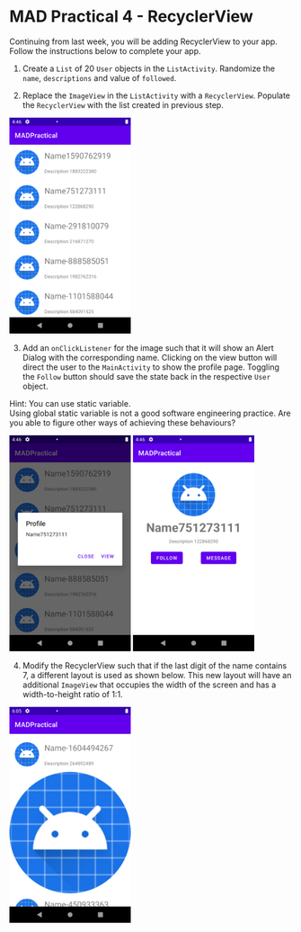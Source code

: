 # MAD Practical 4 - RecyclerView
Continuing from last week, you will be adding RecyclerView to your app. <br/>
Follow the instructions below to complete your app.

1. Create a `List` of 20 `User` objects in the `ListActivity`. Randomize the `name`, `descriptions` and value of `followed`.

2. Replace the `ImageView` in the `ListActivity` with a `RecyclerView`. Populate the `RecyclerView` with the list created in previous step.

![RecyclerView](/images/p4_rv.png)

3. Add an `onClickListener` for the image such that it will show an Alert Dialog with the corresponding name. Clicking on the view button will direct the user to the `MainActivity` to show the profile page. Toggling the `Follow` button should save the state back in the respective `User` object.

Hint: You can use static variable. <br/>
Using global static variable is not a good software engineering practice. Are you able to figure other ways of achieving these behaviours?

![AlertDialog](/images/p4_alert.png)
![Profile](/images/p4_profile.png)

4. Modify the RecyclerView such that if the last digit of the name contains 7, a different layout is used as shown below. This new layout will have an additional `ImageView` that occupies the width of the screen and has a width-to-height ratio of 1:1.

![RecylerView](/images/p4_rv2.png)
